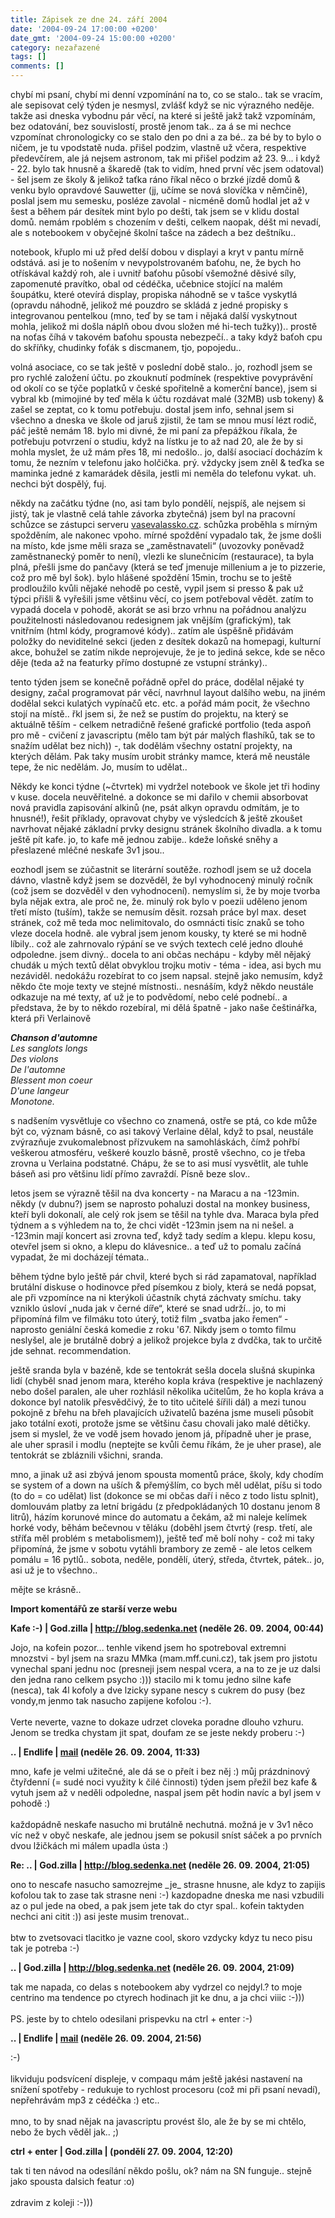 ```yaml
---
title: Zápisek ze dne 24. září 2004
date: '2004-09-24 17:00:00 +0200'
date_gmt: '2004-09-24 15:00:00 +0200'
category: nezařazené
tags: []
comments: []
---
```

<p>chybí mi psaní, chybí mi denní vzpomínání na to, co se stalo.. tak se vracím, ale sepisovat celý týden  je nesmysl, zvlášť když se nic výrazného neděje. takže asi dneska vybodnu pár věcí, na které si ještě jakž takž  vzpomínám, bez odatování, bez souvislostí, prostě jenom tak.. za á se mi nechce vzpomínat chronologicky co se  stalo den po dni a za bé.. za bé by to bylo o ničem, je tu vpodstatě nuda. přišel podzim, vlastně už včera,  respektive předevčírem, ale já nejsem astronom, tak mi přišel podzim až 23. 9... i když - 22. bylo tak hnusně  a škaredě (tak to vidím, hned první věc jsem odatoval) - šel jsem ze školy &amp; jelikož taťka ráno říkal  něco o brzké jízdě domů &amp; venku bylo opravdové Sauwetter (jj, učíme se nová slovíčka v němčině), poslal  jsem mu semesku, posléze zavolal - nicméně domů hodlal jet až v šest a během pár desítek mint bylo po dešti,  tak jsem se v klidu dostal domů. nemám rpoblém s chozením v dešti, celkem naopak, déšt mi nevadí, ale s notebookem  v obyčejné školní tašce na zádech a bez deštníku..</p>
<p>notebook, křuplo mi už před delší dobou v displayi a kryt v pantu mírně odstává. asi je to nošením v nevypolstrovaném  baťohu, ne, že bych ho otřískával každý roh, ale i uvnitř baťohu působí všemožné děsivé síly, zapomenuté pravítko,  obal od cédéčka, učebnice stojící na malém šoupátku, které otevírá display, propiska náhodně se v tašce  vyskytlá (opravdu náhodně, jelikož mé pouzdro se skládá z jedné propisky s integrovanou pentelkou (mno,  teď by se tam i nějaká další vyskytnout mohla, jelikož mi došla náplň obou dvou složen mé hi-tech tužky))..  prostě na noťas číhá v takovém baťohu spousta nebezpečí.. a taky když baťoh cpu do skříňky, chudinky foťák s  discmanem, tjo, popojedu..</p>
<p>volná asociace, co se tak ještě v poslední době stalo.. jo, rozhodl jsem se pro rychlé založení účtu. po zkouknutí  podmínek (respektive povyprávění od okolí co se týče poplatků v české spořitelně a komerční bance), jsem  si vybral kb (mimojiné by teď měla k účtu rozdávat malé (32MB) usb tokeny) &amp; zašel se zeptat, co k tomu  potřebuju. dostal jsem info, sehnal jsem si všechno a dneska ve škole od jaruš zjistil, že tam se mnou musí lézt  rodič, páč ještě nemám 18. bylo mi divné, že mi paní za přepážkou říkala, že potřebuju potvrzení o studiu,  když na lístku je to až nad 20, ale že by si mohla myslet, že už mám přes 18, mi nedošlo.. jo, další asociací  docházím k tomu, že nezním v telefonu jako holčička. prý. vždycky jsem zněl &amp; teďka se maminka jedné z kamarádek  děsila, jestli mi neměla do telefonu vykat. uh. nechci být dospělý, fuj.</p>
<p>někdy na začátku týdne (no, asi tam bylo pondělí, nejspíš, ale nejsem si jistý, tak je vlastně celá tahle  závorka zbytečná) jsem byl na pracovní schůzce se zástupci serveru  <a href="http://www.vasevalassko.cz">vasevalassko.cz</a>. schůzka proběhla s mírným spožděním, ale nakonec vpoho.  mírné spoždění vypadalo tak, že jsme došli na místo, kde jsme měli sraza se &bdquo;zaměstnavateli&ldquo; (uvozovky  poněvadž zaměstnanecký poměr to není), vlezli ke slunečnicím (restaurace), ta byla plná, přešli jsme do pančavy  (která se teď jmenuje millenium a je to pizzerie, což pro mě byl šok). bylo hlášené spoždění 15min, trochu se to ještě  prodloužilo kvůli nějaké nehodě po cestě, vypil jsem si presso &amp; pak už týpci přišli &amp; vyřešili jsme  většinu věcí, co jsem potřeboval vědět. zatím to vypadá docela v pohodě, akorát se asi brzo vrhnu na pořádnou analýzu  použitelnosti následovanou redesignem jak vnějším (grafickým), tak vnitřním (html kódy, programové kódy)..  zatím ale úspěšně přidávám položky do neviditelné sekci (jeden z desítek dokazů na homepagi, kulturní akce,  bohužel se zatím nikde neprojevuje, že je to jediná sekce, kde se něco děje (teda až na featurky přímo dostupné  ze vstupní stránky)..</p>
<p>tento týden jsem se konečně pořádně opřel do práce, dodělal nějaké ty designy, začal programovat pár věcí,  navrhnul layout dalšího webu, na jiném dodělal sekci kulatých vypínačů etc. etc. a pořád mám pocit, že všechno  stojí na místě.. řkl jsem si, že než se pustím do projektu, na který se aktuálně těším - celkem netradičně  řešené grafické portfolio (teda aspoň pro mě - cvičení z javascriptu (mělo tam být pár malých flashíků,  tak se to snažím udělat bez nich)) -, tak dodělám všechny ostatní projekty, na kterých dělám. Pak taky musím  urobit stránky mamce, která mě neustále tepe, že nic nedělám. Jo, musím to udělat..</p>
<p>Někdy ke konci týdne (~čtvrtek) mi vydržel notebook ve škole jet tři hodiny v kuse. docela neuvěřitelné. a dokonce  se mi dařilo v chemii absorbovat nová pravidla zapisování alkinů (ne, psát alkyn opravdu odmítám, je to hnusné!),  řešit příklady, opravovat chyby ve výsledcích &amp; ještě zkoušet navrhovat nějaké základní prvky designu  stránek školního divadla. a k tomu ještě pít kafe. jo, to kafe mě jednou zabije.. kdeže loňské sněhy a přeslazené  mléčné neskafe 3v1 jsou..</p>
<p>eozhodl jsem se zúčastnit se literární soutěže. rozhodl jsem se už docela dávno, vlastně když jsem se dozvěděl,  že byl vyhodnocený minulý ročník (což jsem se dozvěděl v den vyhodnocení). nemyslím si, že by moje tvorba byla nějak  extra, ale proč ne, že. minulý rok bylo v poezii uděleno jenom třetí místo (tuším), takže se nemusím děsit. rozsah  práce byl max. deset stránek, což mě teda moc nelimitovalo, do osmnácti tisíc znaků se toho vleze docela hodně.  ale vybral jsem jenom kousky, ty které se mi hodně líbily.. což ale zahrnovalo rýpání se ve svých textech celé jedno  dlouhé odpoledne. jsem divný.. docela to ani občas nechápu - kdyby měl nějaký chudák u mých textů dělat obvyklou  trojku motiv - téma - idea, asi bych mu nezáviděl. nedokážu rozebírat to co jsem napsal. stejně jako nemusím, když  někdo čte moje texty ve stejné místnosti.. nesnáším, když někdo neustále odkazuje na mé texty, ať už je to podvědomí,  nebo celé podnebí.. a představa, že by to někdo rozebíral, mi dělá špatně - jako naše češtinářka, která při Verlainově</p>
<p class="odsazeny"><em><strong>Chanson d'automne</strong><br>  Les sanglots longs<br>  Des violons<br>  De l'automne<br>  Blessent mon coeur<br>  D'une langeur<br>  Monotone.</em></p>
<p>s nadšením vysvětluje co všechno co znamená, ostře se ptá, co kde může být co, význam básně, co asi takový Verlaine  dělal, když to psal, neustále zvýrazňuje zvukomalebnost  přízvukem na samohláskách, čímž pohřbí veškerou atmosféru, veškeré kouzlo básně, prostě všechno, co je třeba zrovna  u Verlaina podstatné. Chápu, že se to asi musí vysvětlit, ale tuhle báseň asi pro většinu lidí přímo zavraždí. Písně  beze slov..</p>
<p>letos jsem se výrazně těšil na dva koncerty - na Maracu a na -123min. někdy (v dubnu?) jsem se naprosto pohaluzi  dostal na monkey business, kteří byli dokonalí, ale celý rok jsem se těšil na tyhle dva. Maraca byla před týdnem  a s výhledem na to, že chci vidět -123min jsem na ni nešel. a -123min mají koncert asi zrovna teď, když tady sedím a  klepu. klepu kosu, otevřel jsem si okno, a klepu do klávesnice.. a teď už to pomalu začíná vypadat, že mi docházejí  témata..</p>
<p>během týdne bylo ještě pár chvil, které bych si rád zapamatoval, například brutální diskuse o hodinovce před  písemkou z bioly, která se nedá popsat, ale při vzpomínce na ni kterýkoli účastník chytá záchvaty smíchu.  taky vzniklo úsloví &bdquo;nuda jak v černé díře&ldquo;, které se snad udrží.. jo, to mi připomíná film ve filmáku  toto úterý, totiž film &bdquo;svatba jako řemen&ldquo; - naprosto geniální česká komedie z roku '67. Nikdy jsem  o tomto filmu neslyšel, ale je brutálně dobrý a jelikož projekce byla z dvdčka, tak to určitě jde sehnat. recommendation.</p>
<p>ještě sranda byla v bazéně, kde se tentokrát sešla docela slušná skupinka lidí (chyběl snad jenom mara, kterého  kopla kráva (respektive je nachlazený nebo došel paralen, ale uher rozhlásil několika učitelům, že ho kopla kráva  a dokonce byl natolik přesvědčivý, že to tito učitelé šířili dál) a mezi tunou pokojně z břehu na břeh plavajících  uživatelů bazéna jsme museli působit jako totální exoti, protože jsme se většinu času chovali jako malé dětičky.  jsem si myslel, že ve vodě jsem hovado jenom já, případně uher je prase, ale uher sprasil i modlu (neptejte se kvůli  čemu říkám, že je uher prase), ale tentokrát se zbláznili všichni, sranda.</p>
<p>mno, a jinak už asi zbývá jenom spousta momentů práce, školy, kdy chodím se system of a down na uších &amp; přemýšlím,  co bych měl udělat, píšu si todo (to do = co udělat) list (dokonce se mi občas daří i něco z todo listu splnit),  domlouvám platby za letní brigádu (z předpokládaných 10 dostanu jenom 8 litrů), házím korunové mince do automatu  a čekám, až mi naleje kelímek horké vody, běhám bečevnou v těláku (doběhl jsem čtvrtý (resp. třetí, ale stříťa měl  problém s metabolismem)), ještě teď mě bolí nohy - což mi taky připomíná, že jsme v sobotu vytáhli brambory  ze země - ale letos celkem pomálu = 16 pytlů.. sobota, neděle, pondělí, úterý, středa, čtvrtek, pátek.. jo, asi  už je to všechno..</p>
<p>mějte se krásně..</p>
<div class="import-komentaru">
<p><strong>Import komentářů ze starší verze webu</strong></p>
<div class="comment">
<p style="font-weight:bold"><span class="compredmet">Kafe :-)</span> | <span class="comname">God.zilla</span> |  <a href="http://blog.sedenka.net">http://blog.sedenka.net</a> (neděle&nbsp;26.&nbsp;09.&nbsp;2004,&nbsp;00:44)</p>
<p>Jojo, na kofein pozor... tenhle vikend jsem ho spotreboval extremni mnozstvi - byl jsem na srazu MMka (mam.mff.cuni.cz), tak jsem pro jistotu vynechal spani jednu noc (presneji jsem nespal vcera, a na to ze je uz dalsi den jedna rano celkem psycho :))) stacilo mi k tomu jedno silne kafe (nesca), tak 4l kofoly a dve lzicky sypane nescy s cukrem do pusy (bez vondy,m jenmo tak nasucho zapijene kofolou :-). <br>  <br> Verte neverte, vazne to dokaze udrzet cloveka poradne dlouho vzhuru. Jenom se tredka chystam jit spat, doufam ze se jeste nekdy proberu :-) </p>
</div>
<div class="comment">
<p style="font-weight:bold"><span class="compredmet">..</span> | <span class="comname">Endlife</span> |  <a href="mailto:jan.martinek@post.cz">mail</a> (neděle&nbsp;26.&nbsp;09.&nbsp;2004,&nbsp;11:33)</p>
<p>mno, kafe je velmi užitečné, ale dá se o přeít i bez něj :) můj prázdninový čtyřdenní (= sudé noci využity k čilé činnosti) týden jsem přežil bez kafe &amp; vytuh jsem až v neděli odpoledne, naspal jsem pět hodin navíc a byl jsem v pohodě :) <br>  <br> každopádně neskafe nasucho mi brutálně nechutná. možná je v 3v1 něco víc než v obyč neskafe, ale jednou jsem se pokusil sníst sáček a po prvních dvou lžičkách mi málem upadla ústa :) </p>
</div>
<div class="comment">
<p style="font-weight:bold"><span class="compredmet">Re: ..</span> | <span class="comname">God.zilla</span> |  <a href="http://blog.sedenka.net">http://blog.sedenka.net</a> (neděle&nbsp;26.&nbsp;09.&nbsp;2004,&nbsp;21:05)</p>
<p>ono to nescafe nasucho samozrejme _je_ strasne hnusne, ale kdyz to zapijis kofolou tak to zase tak strasne neni :-) kazdopadne dneska me nasi vzbudili az o pul jede na obed, a pak jsem jete tak do ctyr spal.. kofein taktyden nechci ani citit :)) asi jeste musim trenovat.. <br>  <br> btw to zvetsovaci tlacitko je vazne cool, skoro vzdycky kdyz tu neco pisu tak je potreba :-) </p>
</div>
<div class="comment">
<p style="font-weight:bold"><span class="compredmet">..</span> | <span class="comname">God.zilla</span> |  <a href="http://blog.sedenka.net">http://blog.sedenka.net</a> (neděle&nbsp;26.&nbsp;09.&nbsp;2004,&nbsp;21:09)</p>
<p>tak me napada, co delas s notebookem aby vydrzel co nejdyl.? to moje centrino ma tendence po ctyrech hodinach jit ke dnu, a ja chci viiic :-))) <br>  <br> PS. jeste by to chtelo odesilani prispevku na ctrl + enter :-) </p>
</div>
<div class="comment">
<p style="font-weight:bold"><span class="compredmet">..</span> | <span class="comname">Endlife</span> |  <a href="mailto:jan.martinek@post.cz">mail</a> (neděle&nbsp;26.&nbsp;09.&nbsp;2004,&nbsp;21:56)</p>
<p>:-) <br>  <br> likviduju podsvícení displeje, v compaqu mám ještě jakési nastavení na snížení spotřeby - redukuje to rychlost procesoru (což mi při psaní nevadí), nepřehrávám mp3 z cédéčka :) etc.. <br>  <br> mno, to by snad nějak na javascriptu provést šlo, ale že by se mi chtělo, nebo že bych věděl jak.. ;) </p>
</div>
<div class="comment">
<p style="font-weight:bold"><span class="compredmet">ctrl + enter</span> | <span class="comname">God.zilla</span> | (pondělí&nbsp;27.&nbsp;09.&nbsp;2004,&nbsp;12:20)</p>
<p>tak ti ten návod na odesílání někdo pošlu, ok? nám na SN funguje.. stejně jako spousta dalsich featur :o) <br>  <br> zdravim z koleji :-))) </p>
</div>
</div>
